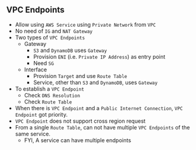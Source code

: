 ## VPC Endpoints

- Allow using `AWS Service` using `Private Network` from `VPC`
- No need of `IG` and `NAT Gateway`
- Two types of `VPC Endpoints`
  - Gateway
    - `S3` and `DynamoDB` uses `Gateway`
    - Provision `ENI` (i.e. `Private IP Address`) as entry point
    - Need `SG`
  - Interface
    - Provision `Target` and use `Route Table`
    - Service, other than `S3` and `DynamoDB`, uses `Gateway`
- To establish a `VPC Endpoint`
  - Check `DNS Resolution`
  - Check `Route Table`
- When there is `VPC Endpoint` and a `Public Internet Connection`, `VPC Endpoint` got priority.
- `VPC Endpoint` does not support cross region request
- From a single `Route Table`, can not have multiple `VPC Endpoints` of the same service.
  - FYI, A service can have multiple endpoints
